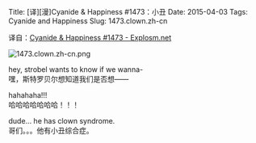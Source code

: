 Title: [译][漫]Cyanide & Happiness #1473：小丑
Date: 2015-04-03
Tags: Cyanide and Happiness
Slug: 1473.clown.zh-cn

译自：[Cyanide & Happiness #1473 - Explosm.net](http://explosm.net/comics/1473/)


![1473.clown.zh-cn.png](/static/images/comics/1473.clown.zh-cn.png)



hey, strobel wants to know if we wanna-         
嘿，斯特罗贝尔想知道我们是否想——

hahahaha!!!         
哈哈哈哈哈哈哈！！！

dude... he has clown syndrome.      
哥们。。。他有小丑综合症。